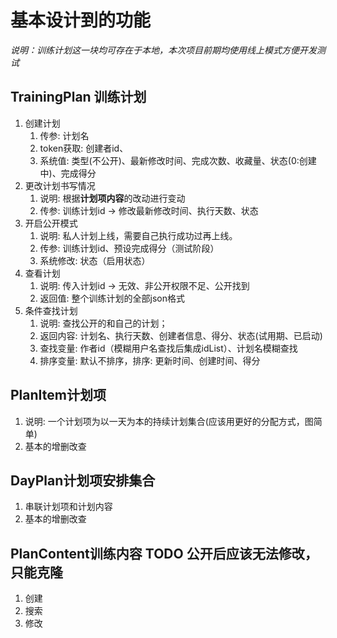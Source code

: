 # 基本设计到的功能
*说明：训练计划这一块均可存在于本地，本次项目前期均使用线上模式方便开发测试*
## TrainingPlan 训练计划
1. 创建计划
   1. 传参: 计划名
   2. token获取: 创建者id、
   3. 系统值: 类型(不公开)、最新修改时间、完成次数、收藏量、状态(0:创建中)、完成得分
2. 更改计划书写情况
   1. 说明: 根据**计划项内容**的改动进行变动
   2. 传参: 训练计划id -> 修改最新修改时间、执行天数、状态
3. 开启公开模式
   1. 说明: 私人计划上线，需要自己执行成功过再上线。
   2. 传参: 训练计划id、预设完成得分（测试阶段）
   3. 系统修改: 状态（启用状态）
4. 查看计划
   1. 说明: 传入计划id -> 无效、非公开权限不足、公开找到
   2. 返回值: 整个训练计划的全部json格式
5. 条件查找计划
   1. 说明: 查找公开的和自己的计划； 
   2. 返回内容: 计划名、执行天数、创建者信息、得分、状态(试用期、已启动)
   3. 查找变量: 作者id（模糊用户名查找后集成idList）、计划名模糊查找
   4. 排序变量: 默认不排序，排序: 更新时间、创建时间、得分
## PlanItem计划项
1. 说明: 一个计划项为以一天为本的持续计划集合(应该用更好的分配方式，图简单)
2. 基本的增删改查

## DayPlan计划项安排集合
1. 串联计划项和计划内容
2. 基本的增删改查

## PlanContent训练内容 TODO 公开后应该无法修改，只能克隆
1. 创建
2. 搜索
3. 修改 